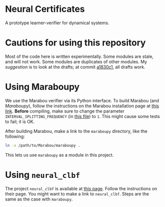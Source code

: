 # Neural Certificates

A prototype learner-verifier for dynamical systems. 

# Cautions for using this repository

Most of the code here is written experimentally.
Some modules are stale, and will not work.
Some modules are duplicates of other modules.
My _suggestion_ is to look at the drafts;
at commit 
[a1830c1](https://github.com/mahykari/neural-certificates/tree/a1830c1f75d4e77e7f987b30f18aa73c801c96e1),
all drafts work.

# Using Maraboupy

We use the Marabou verifier via its Python interface.
To build Marabou (and _Maraboupy_),
follow the instructions on 
the Marabou installation page
at [this link](https://neuralnetworkverification.github.io/Marabou/Setup/0_Installation.html). 
**Before** compiling,
make sure to change 
the parameter `INTERVAL_SPLITTING_FREQUENCY`
(in [this file](https://github.com/NeuralNetworkVerification/Marabou/blob/8129640537d63deac485daaf0f2f1c09e247e928/src/configuration/GlobalConfiguration.cpp#L63))
to `1`.
This might cause some tests to fail; it is OK.

After building Marabou, make a link to the `maraboupy`
directory, like the following:
```bash
ln -s /path/to/Marabou/maraboupy .
```
This lets us use `maraboupy` as a module in this project.

# Using `neural_clbf`

The project `neural_clbf` is available at 
[this page](https://github.com/MIT-REALM/neural_clbf.git).
Follow the instructions on their page.
You might want to make a link to `neural_clbf`.
Steps are the same as the case with `maraboupy`.
